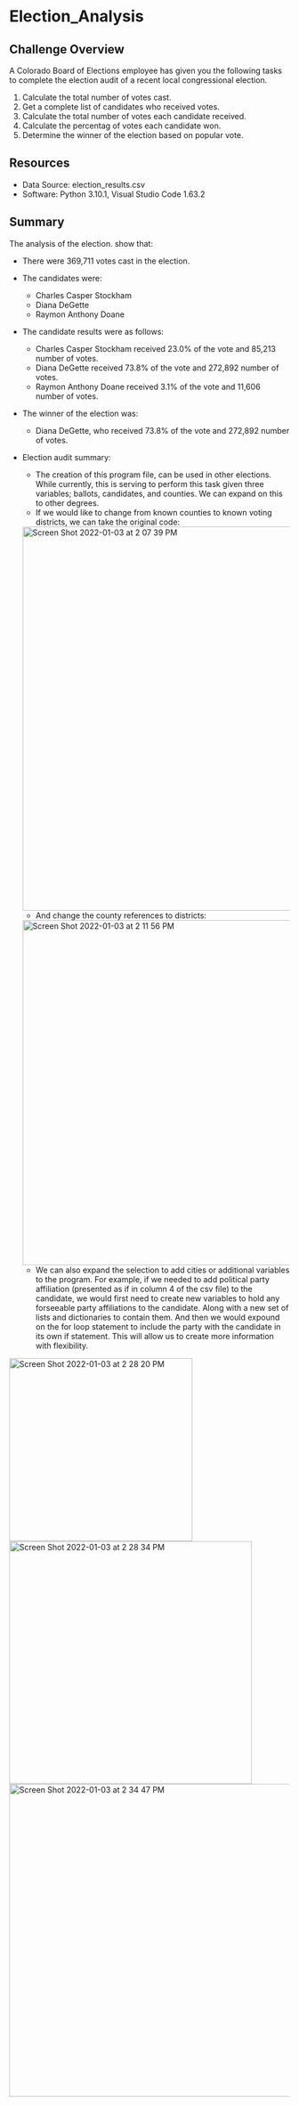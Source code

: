 # Election_Analysis

## Challenge Overview
A Colorado Board of Elections employee has given you the following tasks to complete the election audit of a recent local congressional election.

1. Calculate the total number of votes cast.
2. Get a complete list of candidates who received votes.
3. Calculate the total number of votes each candidate received.
4. Calculate the percentag of votes each candidate won.
5. Determine the winner of the election based on popular vote.

## Resources
- Data Source: election_results.csv
- Software: Python 3.10.1, Visual Studio Code 1.63.2

## Summary
The analysis of the election. show that:
- There were 369,711 votes cast in the election.
- The candidates were:
  - Charles Casper Stockham
  - Diana DeGette
  - Raymon Anthony Doane
  
- The candidate results were as follows:
  - Charles Casper Stockham received 23.0% of the vote and 85,213 number of votes.
  - Diana DeGette received 73.8% of the vote and 272,892 number of votes.
  - Raymon Anthony Doane received 3.1% of the vote and 11,606 number of votes.
  
- The winner of the election was:
  - Diana DeGette, who received 73.8% of the vote and 272,892 number of votes.

- Election audit summary:
  - The creation of this program file, can be used in other elections.  While currently, this is serving to perform this task given three variables; ballots,         candidates, and counties.  We can expand on this to other degrees.
  - If we would like to change from known counties to known voting districts, we can take the original code:
  
  <img width="690" alt="Screen Shot 2022-01-03 at 2 07 39 PM" src="https://user-images.githubusercontent.com/91889241/147975196-42497c20-1407-4339-aab0-13888ccaace1.png">
  
   - And change the county references to districts:
    
  <img width="620" alt="Screen Shot 2022-01-03 at 2 11 56 PM" src="https://user-images.githubusercontent.com/91889241/147975586-816bb4c8-1b46-4a49-8649-f98d35b203c7.png">

  - We can also expand the selection to add cities or additional variables to the program.  For example, if we needed to add political party affiliation (presented as if in column 4 of the csv file) to the candidate, we would first need to create new variables to hold any forseeable party affiliations to the candidate.  Along with a new set of lists and dictionaries to contain them.  And then we would expound on the for loop statement to include the party with the candidate in its own if statement.  This will allow us to create more information with flexibility.

<img width="329" alt="Screen Shot 2022-01-03 at 2 28 20 PM" src="https://user-images.githubusercontent.com/91889241/147977078-6d23c1b0-224f-4bcb-ab99-fa3d2f56bba1.png">

<img width="436" alt="Screen Shot 2022-01-03 at 2 28 34 PM" src="https://user-images.githubusercontent.com/91889241/147977093-48b0624b-93f2-4652-9923-49234af2427a.png">

<img width="562" alt="Screen Shot 2022-01-03 at 2 34 47 PM" src="https://user-images.githubusercontent.com/91889241/147977594-97fbbc52-960b-43a7-80c5-041ce924f405.png">
